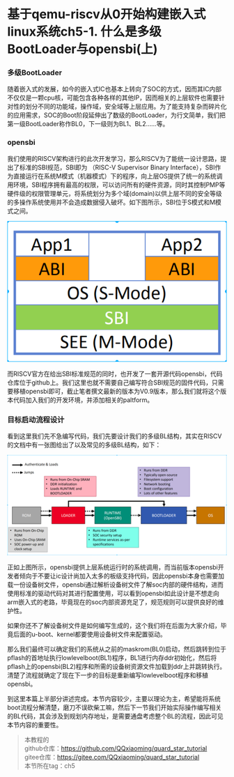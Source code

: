 # 基于qemu-riscv从0开始构建嵌入式linux系统ch5-1. 什么是多级BootLoader与opensbi(上)

### 多级BootLoader

随着嵌入式的发展，如今的嵌入式IC也基本上转向了SOC的方式，因而其IC内部不仅仅是一颗cpu核，可能包含各种各样的其他IP，因而相关的上层软件也需要针对性的划分不同的功能域，操作域，安全域等上层应用。为了能支持复杂而碎片化的应用需求，SOC的Boot阶段延伸出了数级的BootLoader，为行文简单，我们把第一级BootLoader称作BL0，下一级则为BL1、BL2……等。

### opensbi

我们使用的RISCV架构进行的此次开发学习，那么RISCV为了能统一设计思路，提出了标准的SBI规范，SBI即为 （RISC-V Supervisor Binary Interface），SBI作为直接运行在系统M模式（机器模式）下的程序，向上层OS提供了统一的系统调用环境，SBI程序拥有最高的权限，可以访问所有的硬件资源，同时其控制PMP等硬件级的权限管理单元，将系统划分为多个域(domain)以供上层不同的安全等级的多操作系统使用并不会造成数据侵入破坏。如下图所示，SBI位于S模式和M模式之间。

![ch5-0](./img/ch5-0.png)

而RISCV官方在给出SBI标准规范的同时，也开发了一套开源代码opensbi，代码仓库位于github上。我们这里也就不需要自己编写符合SBI规范的固件代码，只需要移植opensbi即可，截止笔者撰文最新的版本为V0.9版本，那么我们就将这个版本代码加入我们的开发环境，并添加相关的paltform。

### 目标启动流程设计

看到这里我们先不急编写代码，我们先要设计我们的多级BL结构，其实在RISCV的文档中有一张图给出了以及常见的多级BL结构，如下：

![ch5-1](./img/ch5-1.png)

正如上图所示，opensbi提供上层系统运行时的系统调用，而当前版本opensbi开发者倾向于不要让ic设计尚加入太多的板级支持代码，因此opensbi本身也需要加载一份设备树文件，opensbi通过解析设备树文件了解soc内部的硬件结构，进而使用标准的驱动代码对其进行配置使用，可以看到opensbi如此设计是不想走向arm嵌入式的老路，毕竟现在的soc内部资源充足了，规范规则可以提供良好的维护性。

如果你还不了解设备树文件是如何编写生成的，这个我们将在后面为大家介绍，毕竟后面的u-boot、kernel都要使用设备树文件来配置驱动。

那么我们最终可以确定我们的系统从之前的maskrom(BL0)启动，然后跳转到位于pflash的首地址执行lowlevelboot(BL1)程序，BL1进行内存ddr初始化，然后将pflash上的opensbi(BL2)程序和所需的设备树资源文件加载到ddr上并跳转执行。清楚了流程就确定了现在下一步的目标是重新编写lowlevelboot程序和移植opensbi。

到这里本篇上半部分讲述完成。本节内容较少，主要以理论为主，希望能将系统boot流程分解清楚，磨刀不误砍柴工嘛，然后下一节我们开始实际操作编写相关的BL代码，其会涉及到规划内存地址，是需要通盘考虑整个BL的流程，因此可见本节内容的重要性。

> 本教程的<br>github仓库：https://github.com/QQxiaoming/quard_star_tutorial<br>gitee仓库：https://gitee.com/QQxiaoming/quard_star_tutorial<br>本节所在tag：ch5